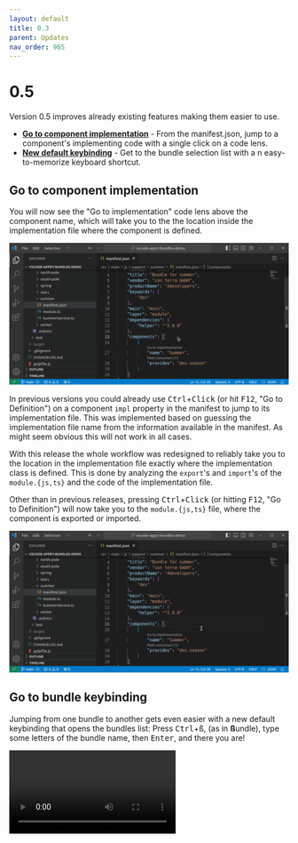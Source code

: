 ```yaml
---
layout: default
title: 0.3
parent: Updates
nav_order: 965
---
```

# 0.5

Version 0.5 improves already existing features making them easier to use.

* **[Go to component implementation](#go-to-component-implementation)** - From the manifest.json, jump to a component's implementing code with a single click on a code lens.
* **[New default keybinding](#go-to-bundle-keybinding)** - Get to the bundle selection list with a n easy-to-memorize keyboard shortcut.

## Go to component implementation

You will now see the "Go to implementation" code lens above the component name, which will take you to the the location inside the implementation file where the component is defined.

!["Go to implementation" for components](../images/feature_component_goto_implementation.gif)

In previous versions you could already use <kbd>Ctrl</kbd>+<kbd>Click</kbd> (or hit <kbd>F12</kbd>, "Go to Definition") on a component `impl` property in the manifest to jump to its implementation file.
This was implemented based on guessing the implementation file name from the information available in the manifest.
As might seem obvious this will not work in all cases.

With this release the whole workflow was redesigned to reliably take you to the location in the implementation file exactly where the implementation class is defined.
This is done by analyzing the `export`'s and `import`'s of the `module.{js,ts}` and the code of the implementation file.

Other than in previous releases, pressing <kbd>Ctrl</kbd>+<kbd>Click</kbd> (or hitting <kbd>F12</kbd>, "Go to Definition") will now take you to the `module.{js,ts}` file, where the component is exported or imported.

!["Go to Definition" for components](../images/feature_component_goto_declaration-2.gif)

## Go to bundle keybinding

Jumping from one bundle to another gets even easier with a new default keybinding that opens the bundles list: Press <kbd>Ctrl</kbd>+<kbd>ß</kbd>, (as in **ß**undle), type some letters of the bundle name, then <kbd>Enter</kbd>, and there you are!

![Open bundles with Ctrl + ß](../images/updates/v0.5.0/feature_bundle_open03.webm)

